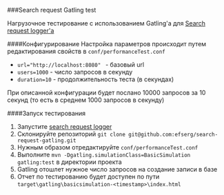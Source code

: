 ###Search request Gatling test

Нагрузочное тестирование с использованием Gatling'а для [Search request logger'a](https://github.com/efserg/search-request-logger)

####Конфигурирование
Настройка параметров происходит путем редактирования свойств в `conf/performanceTest.conf`

* `url="http://localhost:8080" ` - базовый url
* `users=1000` - число запросов в секунду
* `duration=10` - продолжительность теста (в секундах)

При описанной конфигурации будет послано 10000 запросов за 10 секунд (то есть в среднем 1000 запросов в секунду)

####Запуск тестирования
1. Запустите [search request logger](https://github.com/efserg/search-request-logger)
1. Склонируйте репозиторий `git clone git@github.com:efserg/search-request-gatling.git`
1. Нужным образом отредактируйте `conf/performanceTest.conf`
1. Выполните `mvn -Dgatling.simulationClass=BasicSimulation gatling:test` в директории проекта
1. Gatling отошлет нужное число запросов на создание записи в базе
1. Отчет по тестированию будет доступен по пути `target\gatling\basicsimulation-<timestamp>\index.html`